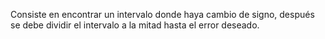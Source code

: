 Consiste en encontrar un intervalo donde haya cambio de signo, después se debe dividir el intervalo a la mitad hasta el error deseado.
